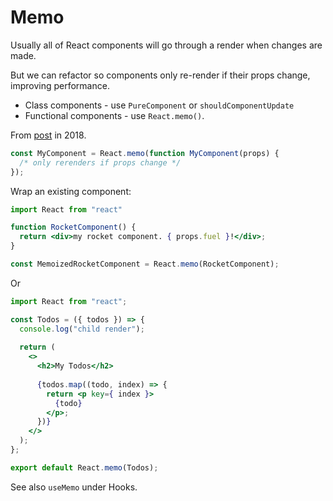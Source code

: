 # Memo

Usually all of React components will go through a render when changes are made.

But we can refactor so components only re-render if their props change, improving performance.

- Class components - use `PureComponent` or `shouldComponentUpdate`
- Functional components - use `React.memo()`.

From [post][] in 2018.

```javascript
const MyComponent = React.memo(function MyComponent(props) {
  /* only rerenders if props change */
});
```

[post]: https://reactjs.org/blog/2018/10/23/react-v-16-6.html

Wrap an existing component:

```jsx
import React from "react"

function RocketComponent() {
  return <div>my rocket component. { props.fuel }!</div>;
}

const MemoizedRocketComponent = React.memo(RocketComponent);
```

Or

```jsx
import React from "react";

const Todos = ({ todos }) => {
  console.log("child render");
  
  return (
    <>
      <h2>My Todos</h2>
      
      {todos.map((todo, index) => {
        return <p key={ index }>
          {todo}
        </p>;
      })}
    </>
  );
};

export default React.memo(Todos);
```


See also `useMemo` under Hooks.
